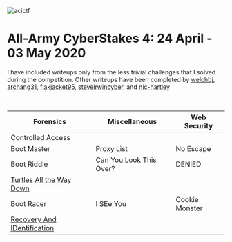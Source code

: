 ![acictf](https://github.com/eesantiago/Writeups/blob/master/CyberStakes_2020/acictf.JPG)


# All-Army CyberStakes 4: 24 April - 03 May 2020

I have included writeups only from the less trivial challenges that I solved during the competition.  Other writeups have been completed by [welchbj](https://github.com/welchbj/ctf/tree/master/writeups/2020/CyberStakes), [archang31](https://github.com/archang31/aacs4-writeups), [flakjacket95](https://github.com/flakjacket95/cyberstakes_2020), [steveirwincyber](https://github.com/steveirwincyber/CyberStakes2020/tree/master), and [nic-hartley](https://nic-hartley.github.io/acictf-writeups/
)

<br /> 

| Forensics | Miscellaneous | Web Security | 
| ------------- | ------------- | ------------- |
| Controlled Access | 
| Boot Master  | Proxy List  |  No Escape | 
| Boot Riddle  | Can You Look This Over?  | DENIED |
| [Turtles All the Way Down](https://github.com/eesantiago/Writeups/blob/master/CyberStakes_2020/turtles_all_the_way_down/README.md)| 
| Boot Racer  | I SEe You  | Cookie Monster |
| [Recovery And IDentification](https://github.com/eesantiago/Writeups/blob/master/CyberStakes_2020/recovery_and_identification/README.md) | 
